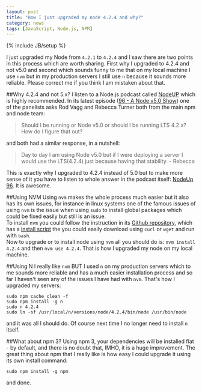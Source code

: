 ```yaml
---
layout: post
title: "How I just upgraded my node 4.2.4 and why?"
category: news
tags: [JavaScript, Node.js, NPM]
---
```

{% include JB/setup %}

I just upgraded my Node from `4.2.1` to `4.2.4` and I saw there are two points in this process which are worth sharing. First why I upgraded to 4.2.4 and not v5.0 and second which sounds funny to me that on my local machine I use `nvm` but in my production servers I still use `n` because it sounds more reliable. Please correct me if you think I am mistaken about that.

##Why 4.2.4 and not 5.x?
I listen to a Node.js podcast called [NodeUP](http://nodeup.com/) which is highly recommended. In its latest episode ([96 - A Node v5.0 Show](http://nodeup.com/ninetysix)) one of the panelists asks Rod Vagg and Rebecca Turner both from the main npm and node team:
> Should I be running or Node v5.0 or should I be running LTS 4.2.x? How do I figure that out?

and both had a similar response, in a nutshell:
> Day to day I am using Node v5.0 but if I were deploying a server I would use the LTS(4.2.4) just because having that stability. - Rebecca

This is exactly why I upgraded to 4.2.4 instead of 5.0 but to make more sense of it you have to listen to whole answer in the podcast itself: [NodeUp 96](http://nodeup.com/ninetysix). It is awesome.

##Using NVM
Using `nvm` makes the whole process much easier but it also has its own issues, for instance in linux systems one of the famous issues of using `nvm` is the issue when using `sudo` to install global packages which could be fixed easily but still is an issue.   
To install `nvm` you could follow the instruction in its [Github repository](https://github.com/creationix/nvm), which has a [install script](https://github.com/creationix/nvm/blob/v0.30.1/install.sh) the you could easily download using `curl` or `wget` and run with `bash`.  
Now to upgrade or to install node using `nvm` all you should do is: `nvm install 4.2.4` and then `nvm use 4.2.4`.
That is how I upgraded my node on my local machine.

##Using N
I really like `nvm` BUT I used `n` on my production servers which to me sounds more reliable and has a much easier installation process and so far I haven't seen any of the issues I have had with `nvm`. That's how I upgraded my servers:

    sudo npm cache clean -f
    sudo npm install -g n
    sudo n 4.2.4
    sudo ln -sf /usr/local/n/versions/node/4.2.4/bin/node /usr/bin/node
    
and it was all I should do. Of course next time I no longer need to install `n` itself.

##What about npm 3?
Using npm 3, your dependencies will be installed flat - by default, and there is no doubt that, IMHO, it is a huge improvement. The great thing about npm that I really like is how easy I could upgrade it using its own install command:

    sudo npm install -g npm

and done.
